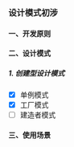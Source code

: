 ### 设计模式初涉

#### 一、开发原则

#### 二、设计模式
##### 1. 创建型设计模式
- [x] 单例模式
- [x] 工厂模式
- [ ] 建造者模式

#### 三、使用场景